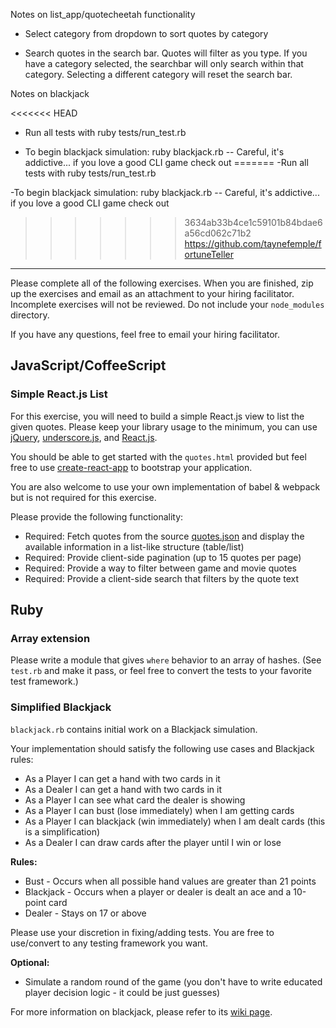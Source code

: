 Notes on list_app/quotecheetah functionality

- Select category from dropdown to sort quotes by category

- Search quotes in the search bar. Quotes will filter as you type. If you have a category selected, the searchbar will only search within that category. Selecting a different category will reset the search bar.

Notes on blackjack

<<<<<<< HEAD
- Run all tests with ruby tests/run_test.rb

- To begin blackjack simulation: ruby blackjack.rb -- Careful, it's addictive... if you love a good CLI game check out
=======
-Run all tests with ruby tests/run_test.rb

-To begin blackjack simulation: ruby blackjack.rb -- Careful, it's addictive... if you love a good CLI game check out
>>>>>>> 3634ab33b4ce1c59101b84bdae6a56cd062c71b2
https://github.com/taynefemple/fortuneTeller

________________________________________________________________________________________________________________

Please complete all of the following exercises.  When you are finished, zip up the exercises and email as an attachment to your hiring facilitator.  Incomplete exercises will not be reviewed.  Do not include your `node_modules` directory.

If you have any questions, feel free to email your hiring facilitator.

## JavaScript/CoffeeScript

### Simple React.js List

For this exercise, you will need to build a simple React.js view to list the
given quotes. Please keep your library usage to the minimum, you can use
[jQuery](https://jquery.com/), [underscore.js](http://underscorejs.org/),
and [React.js](https://reactjs.org/).

You should be able to get started with the `quotes.html` provided but feel free
to use [create-react-app](https://github.com/facebook/create-react-app#create-react-app-)
to bootstrap your application.

You are also welcome to use your own implementation of babel & webpack but is
not required for this exercise.

Please provide the following functionality:

 * Required: Fetch quotes from the source [quotes.json](https://gist.githubusercontent.com/benchprep/dffc3bffa9704626aa8832a3b4de5b27/raw/b191cf3b6ea9cdcca8b363516ff969261398061f/quotes.json) and display the available information in a list-like structure (table/list)
 * Required: Provide client-side pagination (up to 15 quotes per page)
 * Required: Provide a way to filter between game and movie quotes
 * Required: Provide a client-side search that filters by the quote text

## Ruby

### Array extension

Please write a module that gives `where` behavior to an array of hashes. (See
`test.rb` and make it pass, or feel free to convert the tests to your favorite
test framework.)

### Simplified Blackjack

`blackjack.rb` contains initial work on a Blackjack simulation.

Your implementation should satisfy the following use cases and Blackjack rules:

 * As a Player I can get a hand with two cards in it
 * As a Dealer I can get a hand with two cards in it
 * As a Player I can see what card the dealer is showing
 * As a Player I can bust (lose immediately) when I am getting cards
 * As a Player I can blackjack (win immediately) when I am dealt cards (this is a simplification)
 * As a Dealer I can draw cards after the player until I win or lose

**Rules:**

 * Bust - Occurs when all possible hand values are greater than 21 points
 * Blackjack - Occurs when a player or dealer is dealt an ace and a 10-point card
 * Dealer - Stays on 17 or above

Please use your discretion in fixing/adding tests. You are free to use/convert to any testing framework you want.

**Optional:**

 * Simulate a random round of the game (you don't have to write educated player decision logic - it could be just guesses)

 For more information on blackjack, please refer to its [wiki page](http://en.wikipedia.org/wiki/Blackjack).
